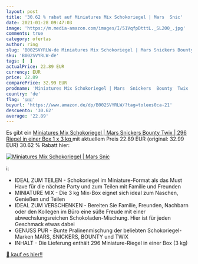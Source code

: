 ```yaml
---
layout: post
title: '30.62 % rabat auf Miniatures Mix Schokoriegel | Mars  Snic'
date: 2021-01-28 09:47:03
image: 'https://m.media-amazon.com/images/I/51VqfpDtttL._SL200_.jpg'
comments: true
category: ofertas
author: ring
slug: 'B002SVYRLW-de Miniatures Mix Schokoriegel | Mars Snickers Bounty Twix |...'
sku: 'B002SVYRLW-de'
tags: [  ]
actualPrice: 22.89 EUR
currency: EUR
price: 22.89
comparePrice: 32.99 EUR
prodname: 'Miniatures Mix Schokoriegel | Mars  Snickers  Bounty  Twix | 296 Riegel in einer Box  1 x 3 kg '
country: 'de'
flag: '🇩🇪'
buyurl: 'https://www.amazon.de/dp/B002SVYRLW/?tag=tolees0ca-21'
descuento: '30.62'
average: '22.89'
---
```


Es gibt ein [Miniatures Mix Schokoriegel | Mars  Snickers  Bounty  Twix | 296 Riegel in einer Box  1 x 3 kg ](https://www.amazon.de/dp/B002SVYRLW/?tag=tolees0ca-21) mit aktuellem Preis 22.89 EUR (original: 32.99 EUR) 30.62 % Rabatt hier:

[![Miniatures Mix Schokoriegel | Mars  Snic](https://m.media-amazon.com/images/I/51VqfpDtttL._SL200_.jpg)](https://www.amazon.de/dp/B002SVYRLW/?tag=tolees0ca-21)

ℹ️:

- IDEAL ZUM TEILEN - Schokoriegel im Miniature-Format als das Must Have für die nächste Party und zum Teilen mit Familie und Freunden
- MINIATURE MIX - Die 3 kg Mix-Box eignet sich ideal zum Naschen, Genießen und Teilen
- IDEAL ZUM VERSCHENKEN - Bereiten Sie Familie, Freunden, Nachbarn oder den Kollegen im Büro eine süße Freude mit einer abwechslungsreichen Schokoladen-Mischung. Hier ist für jeden Geschmack etwas dabei
- GENUSS PUR - Bunte Pralinenmischung der beliebten Schokoriegel-Marken MARS, SNICKERS, BOUNTY und TWIX
- INHALT - Die Lieferung enthält 296 Miniature-Riegel in einer Box (3 kg)

[🛒 kauf es hier!!](https://www.amazon.de/dp/B002SVYRLW/?tag=tolees0ca-21)
